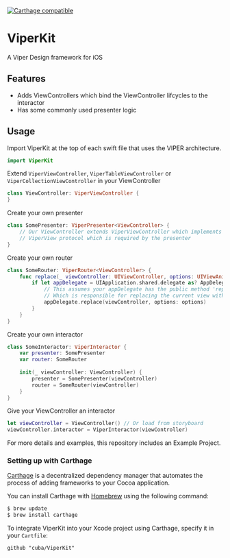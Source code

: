 [![Carthage compatible](https://img.shields.io/badge/Carthage-compatible-4BC51D.svg?style=flat)](https://github.com/Carthage/Carthage)

# ViperKit
A Viper Design framework for iOS

## Features

- Adds ViewControllers  which bind the ViewController lifcycles to the interactor
- Has some commonly used presenter logic

## Usage

Import ViperKit at the top of each swift file that uses the VIPER architecture.

```swift
import ViperKit
```

Extend `ViperViewController`, `ViperTableViewController` or `ViperCollectionViewController` in your ViewController
```swift
class ViewController: ViperViewController {
}
```

Create your own presenter
```swift
class SomePresenter: ViperPresenter<ViewController> {
    // Our ViewController extends ViperViewController which implements the 
    // ViperView protocol which is required by the presenter
}
```

Create your own router
```swift
class SomeRouter: ViperRouter<ViewController> {
    func replace(_ viewController: UIViewController, options: UIViewAnimationOptions) {
        if let appDelegate = UIApplication.shared.delegate as? AppDelegate {
            // This assumes your appDelegate has the public method 'replace'
            // Which is responsible for replacing the current view with another one
            appDelegate.replace(viewController, options: options)
        }
    }
}
```

Create your own interactor
```swift
class SomeInteractor: ViperInteractor {
    var presenter: SomePresenter
    var router: SomeRouter
    
    init(_ viewController: ViewController) {
        presenter = SomePresenter(viewController)
        router = SomeRouter(viewController)
    }
}
```

Give your ViewController an interactor
```swift
let viewController = ViewController() // Or load from storyboard
viewController.interactor = ViperInteractor(viewController)
```

For more details and examples, this repository includes an Example Project.

### Setting up with Carthage

[Carthage](https://github.com/Carthage/Carthage) is a decentralized dependency manager that automates the process of adding frameworks to your Cocoa application.

You can install Carthage with [Homebrew](http://brew.sh/) using the following command:

```bash
$ brew update
$ brew install carthage
```

To integrate ViperKit into your Xcode project using Carthage, specify it in your `Cartfile`:

```ogdl
github "cuba/ViperKit"
```
